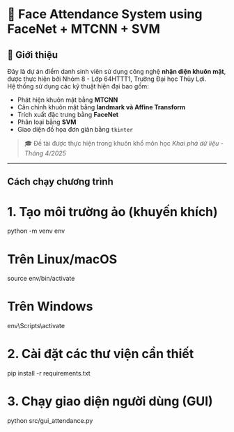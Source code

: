 # 🧠 Face Attendance System using FaceNet + MTCNN + SVM

## 📌 Giới thiệu

Đây là dự án điểm danh sinh viên sử dụng công nghệ **nhận diện khuôn mặt**, được thực hiện bởi Nhóm 8 - Lớp 64HTTT1, Trường Đại học Thủy Lợi.  
Hệ thống sử dụng các kỹ thuật hiện đại bao gồm:

- Phát hiện khuôn mặt bằng **MTCNN**
- Căn chỉnh khuôn mặt bằng **landmark và Affine Transform**
- Trích xuất đặc trưng bằng **FaceNet**
- Phân loại bằng **SVM**
- Giao diện đồ họa đơn giản bằng `tkinter`

> 🎓 Đề tài được thực hiện trong khuôn khổ môn học *Khai phá dữ liệu - Tháng 4/2025*

---


## Cách chạy chương trình

# 1. Tạo môi trường ảo (khuyến khích)
python -m venv env

# Trên Linux/macOS
source env/bin/activate        
# Trên Windows
env\Scripts\activate           

# 2. Cài đặt các thư viện cần thiết
pip install -r requirements.txt

# 3. Chạy giao diện người dùng (GUI)
python src/gui_attendance.py


